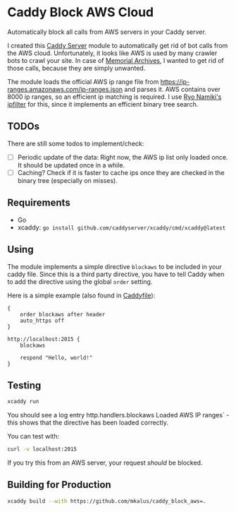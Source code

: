 # Caddy Block AWS Cloud

Automatically block all calls from AWS servers in your Caddy server.

I created this [Caddy Server](https://caddyserver.com/) module to automatically get rid of bot calls from the AWS cloud.
Unfortunately, it looks like AWS is used by many crawler bots to crawl your site. In case of
[Memorial Archives](https://memorial-archives.international/), I wanted to get rid of those calls, because they are
simply unwanted.

The module loads the official AWS ip range file from https://ip-ranges.amazonaws.com/ip-ranges.json and parses it. AWS
contains over 8000 ip ranges, so an efficient ip matching is required. I use
[Ryo Namiki's ipfilter](github.com/paralleltree/ipfilter) for this, since it implements an efficient binary tree search.

## TODOs

There are still some todos to implement/check:

* [ ] Periodic update of the data: Right now, the AWS ip list only loaded once. It should be updated once in a while.
* [ ] Caching? Check if it is faster to cache ips once they are checked in the binary tree (especially on misses).

## Requirements

* Go
* xcaddy: `go install github.com/caddyserver/xcaddy/cmd/xcaddy@latest`


## Using

The module implements a simple directive `blockaws` to be included in your caddy file. Since this is a third party
directive, you have to tell Caddy when to add the directive using the global `order` setting.

Here is a simple example (also found in [Caddyfile](./Caddyfile)):

```
{
	order blockaws after header
	auto_https off
}

http://localhost:2015 {
	blockaws

	respond "Hello, world!"
}
```


## Testing

```bash
xcaddy run
```

You should see a log entry http.handlers.blockaws  Loaded AWS IP ranges` - this shows that the directive has been loaded
correctly.

You can test with:

```bash
curl -v localhost:2015
```

If you try this from an AWS server, your request *should* be blocked.

## Building for Production

```bash
xcaddy build --with https://github.com/mkalus/caddy_block_aws=.
```
